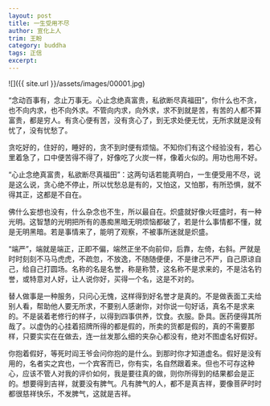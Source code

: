```yaml
---
layout: post
title: 一生受用不尽
author: 宣化上人
trim: 王盼
category: buddha
tags: 正信
excerpt:
---
```


![]({{ site.url }}/assets/images/00001.jpg)

“念动百事有，念止万事无。心止念绝真富贵，私欲断尽真福田”，你什么也不贪，也不向内求，也不向外求。不管向内求，向外求，求不到就是苦，有苦的人都不算富贵，都是穷人。有贪心便有苦，没有贪心了，到无求处便无忧，无所求就是没有忧了，没有忧愁了。

贪吃好的，住好的，睡好的，贪不到时便有烦恼。不知你们有这个经验没有，若心里着急了，口中便苦得不得了，好像吃了火炭一样，像着火似的。用功也用不好。

“心止念绝真富贵，私欲断尽真福田”：这两句话若能真明白，一生便受用不尽，说是这么说，贪心绝不停止，所以忧愁总是有的，又怕这，又怕那，有所恐惧，就不得其正，这都是不自在。

佛什么妄想也没有，什么杂念也不生，所以最自在。炽盛就好像火旺盛时，有一种光明。这智慧的光明把所有的愚痴黑暗无明烦恼都破了，若是什么事情都不懂，就是无明黑暗。若是事情来了，能明了观察，不被事所迷就是炽盛。

“端严”，端就是端正，正即不偏，端然正坐不向前仰，后靠，左倚，右斜。严就是时时刻刻不马马虎虎，不疏忽，不放逸，不随随便便，不是律己不严，自己原谅自己，给自己打圆场。名称的名是名誉，称是称赞，这名称不是求来的，不是沽名钓誉，或特意对人好，让人说你好，买得一个名，这是不对的。

替人做事是一种服务，只问心无愧，这样得到好名誉才是真的。不是做表面工夫给别人看，帮助他人要无所求，不要别人感谢你，对你说一句好话，真名不是求来的。不是装着老修行的样子，以得到四事供养，饮食。衣服。卧具。医药便得其所哉了。以虚伪的心挂着招牌所得的都是假的，所卖的货都是假的，真的不需要那样，只要实实在在做去，连一丝发那么细的夹杂心都没有，绝对不图虚名好假好。

你抱着假好，等死时阎王爷会问你抱的是什么。到那时你才知道虚名。假好是没有用的，名者实之宾也，一个宾客而已，你有实，名自然跟着来。但也不可存这种心，应该不管人对我的评价如何，我是要往真的做，则你所得到的结果都会是正的。想要得到吉祥，就要没有脾气。凡有脾气的人，都不是真吉祥，要像菩萨时时都很慈祥快乐，不发脾气，这就是吉祥。

